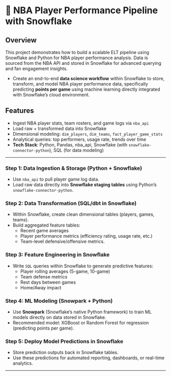# 🏀 NBA Player Performance Pipeline with Snowflake

## Overview
This project demonstrates how to build a scalable ELT pipeline using Snowflake and Python for NBA player performance analysis. Data is sourced from the NBA API and stored in Snowflake for advanced querying and fan engagement insights.
- Create an end-to-end **data science workflow** within Snowflake to store, transform, and model NBA player performance data, specifically predicting **points per game** using machine learning directly integrated with Snowflake’s cloud environment.


## Features
- Ingest NBA player stats, team rosters, and game logs via `nba_api`
- Load raw + transformed data into Snowflake
- Dimensional modeling: `dim_players`, `dim_teams`, `fact_player_game_stats`
- Analytical queries: top performers, usage rate, trends over time
- **Tech Stack**: Python, Pandas, nba_api, Snowflake (with `snowflake-connector-python`), SQL (for data modeling)


----------------------------------


### **Step 1: Data Ingestion & Storage (Python + Snowflake)**
- Use `nba_api` to pull player game log data.
- Load raw data directly into **Snowflake staging tables** using Python’s `snowflake-connector-python`.


### **Step 2: Data Transformation (SQL/dbt in Snowflake)**
- Within Snowflake, create clean dimensional tables (players, games, teams).
- Build aggregated feature tables:
  - Recent game averages
  - Player performance metrics (efficiency rating, usage rate, etc.)
  - Team-level defensive/offensive metrics.


### **Step 3: Feature Engineering in Snowflake**
- Write `SQL` queries within Snowflake to generate predictive features:
  - Player rolling averages (5-game, 10-game)
  - Team defense metrics
  - Rest days between games
  - Home/Away impact

### **Step 4: ML Modeling (Snowpark + Python)**
- Use **Snowpark** (Snowflake’s native Python framework) to train ML models directly on data stored in Snowflake.
- Recommended model: XGBoost or Random Forest for regression (predicting points per game).

### **Step 5: Deploy Model Predictions in Snowflake**
- Store prediction outputs back in Snowflake tables.
- Use these predictions for automated reporting, dashboards, or real-time analytics.

---

